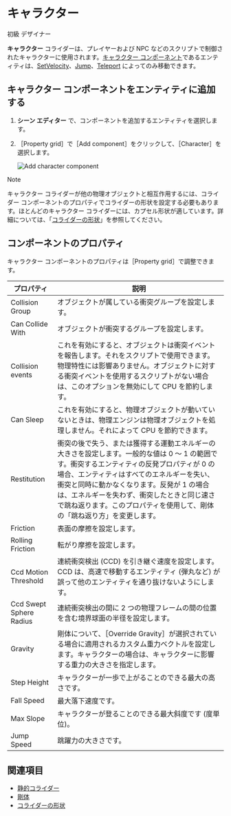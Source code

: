 # キャラクター

<span class="label label-doc-level">初級</span>
<span class="label label-doc-audience">デザイナー</span>

**キャラクター** コライダーは、プレイヤーおよび NPC などのスクリプトで制御されたキャラクターに使用されます。[キャラクター コンポーネント](xref:SiliconStudio.Xenko.Physics.CharacterComponent)であるエンティティは、[SetVelocity](xref:SiliconStudio.Xenko.Physics.CharacterComponent.SetVelocity\(SiliconStudio.Core.Mathematics.Vector3\))、[Jump](xref:SiliconStudio.Xenko.Physics.CharacterComponent.Jump)、[Teleport](xref:SiliconStudio.Xenko.Physics.CharacterComponent.Teleport\(SiliconStudio.Core.Mathematics.Vector3\)) によってのみ移動できます。

## キャラクター コンポーネントをエンティティに追加する

1. **シーン エディター** で、コンポーネントを追加するエンティティを選択します。

2. ［Property grid］で［Add component］をクリックして、［Character］を選択します。

    ![Add character component](media/add-character-component.png)

>[!NOTE]
> キャラクター コライダーが他の物理オブジェクトと相互作用するには、コライダー コンポーネントのプロパティでコライダーの形状を設定する必要もあります。ほとんどのキャラクター コライダーには、カプセル形状が適しています。詳細については、「[コライダーの形状](collider-shapes.md)」を参照してください。

## コンポーネントのプロパティ

キャラクター コンポーネントのプロパティは［Property grid］で調整できます。

プロパティ              |   説明
----------------------|-----------------------
Collision Group       | オブジェクトが属している衝突グループを設定します。
Can Collide With      | オブジェクトが衝突するグループを設定します。
Collision events      | これを有効にすると、オブジェクトは衝突イベントを報告します。それをスクリプトで使用できます。物理特性には影響ありません。オブジェクトに対する衝突イベントを使用するスクリプトがない場合は、このオプションを無効にして CPU を節約します。
Can Sleep             | これを有効にすると、物理オブジェクトが動いていないときは、物理エンジンは物理オブジェクトを処理しません。それによって CPU を節約できます。
Restitution           | 衝突の後で失う、または獲得する運動エネルギーの大きさを設定します。一般的な値は 0 ～ 1 の範囲です。衝突するエンティティの反発プロパティが 0 の場合、エンティティはすべてのエネルギーを失い、衝突と同時に動かなくなります。反発が 1 の場合は、エネルギーを失わず、衝突したときと同じ速さで跳ね返ります。このプロパティを使用して、剛体の「跳ね返り方」を変更します。
Friction              | 表面の摩擦を設定します。
Rolling Friction              | 転がり摩擦を設定します。
Ccd Motion Threshold  | 連続衝突検出 (CCD) を引き継ぐ速度を設定します。CCD は、高速で移動するエンティティ (弾丸など) が誤って他のエンティティを通り抜けないようにします。
Ccd Swept Sphere Radius | 連続衝突検出の間に 2 つの物理フレームの間の位置を含む境界球面の半径を設定します。
Gravity               | 剛体について、［Override Gravity］が選択されている場合に適用されるカスタム重力ベクトルを設定します。キャラクターの場合は、キャラクターに影響する重力の大きさを指定します。
Step Height           | キャラクターが一歩で上がることのできる最大の高さです。
Fall Speed            | 最大落下速度です。
Max Slope             | キャラクターが登ることのできる最大斜度です (度単位)。
Jump Speed            | 跳躍力の大きさです。

## 関連項目

* [静的コライダー](static-colliders.md)
* [剛体](rigid-bodies.md)
* [コライダーの形状](collider-shapes.md)
